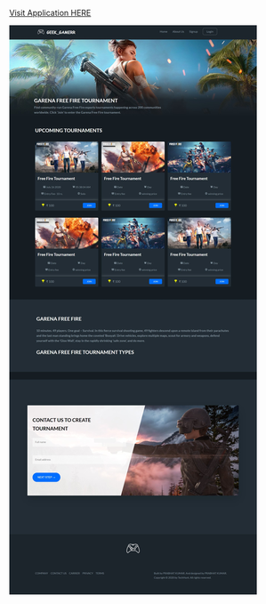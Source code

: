 [Visit Application HERE](https://geekgamerr.herokuapp.com/)

<img align="center" alt="GIF" src="./screenshot.jpg" width="auto" height="auto" />
